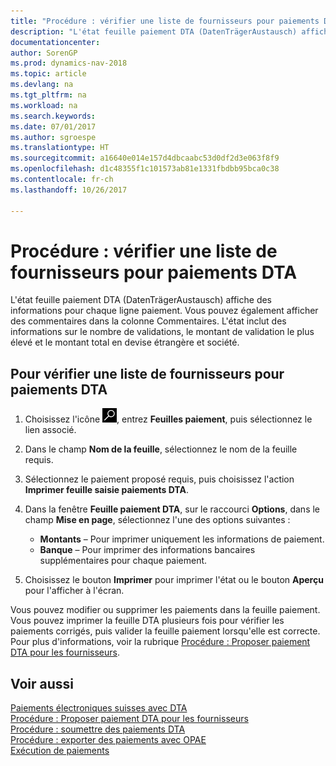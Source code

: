 ```yaml
---
title: "Procédure : vérifier une liste de fournisseurs pour paiements DTA"
description: "L'état feuille paiement DTA (DatenTrägerAustausch) affiche des informations pour chaque ligne paiement. Vous pouvez également afficher des commentaires dans la colonne Commentaires. L'état inclut des informations sur le nombre de validations, le montant de validation le plus élevé et le montant total en devise étrangère et société."
documentationcenter: 
author: SorenGP
ms.prod: dynamics-nav-2018
ms.topic: article
ms.devlang: na
ms.tgt_pltfrm: na
ms.workload: na
ms.search.keywords: 
ms.date: 07/01/2017
ms.author: sgroespe
ms.translationtype: HT
ms.sourcegitcommit: a16640e014e157d4dbcaabc53d0df2d3e063f8f9
ms.openlocfilehash: d1c48355f1c101573ab81e1331fbdbb95bca0c38
ms.contentlocale: fr-ch
ms.lasthandoff: 10/26/2017

---
```

# <a name="how-to-verify-a-list-of-vendors-for-dta-payments"></a>Procédure : vérifier une liste de fournisseurs pour paiements DTA
L'état feuille paiement DTA (DatenTrägerAustausch) affiche des informations pour chaque ligne paiement. Vous pouvez également afficher des commentaires dans la colonne Commentaires. L'état inclut des informations sur le nombre de validations, le montant de validation le plus élevé et le montant total en devise étrangère et société.  

## <a name="to-verify-a-list-of-vendors-for-dta-payments"></a>Pour vérifier une liste de fournisseurs pour paiements DTA  

1.  Choisissez l'icône ![Page ou état pour la recherche](../../media/ui-search/search_small.png "icône Page ou état pour la recherche"), entrez **Feuilles paiement**, puis sélectionnez le lien associé.  
2.  Dans le champ **Nom de la feuille**, sélectionnez le nom de la feuille requis.  
3.  Sélectionnez le paiement proposé requis, puis choisissez l'action **Imprimer feuille saisie paiements DTA**.  
4.  Dans la fenêtre **Feuille paiement DTA**, sur le raccourci **Options**, dans le champ **Mise en page**, sélectionnez l'une des options suivantes :  

    - **Montants** – Pour imprimer uniquement les informations de paiement.  
    - **Banque** – Pour imprimer des informations bancaires supplémentaires pour chaque paiement.  

5.  Choisissez le bouton **Imprimer** pour imprimer l'état ou le bouton **Aperçu** pour l'afficher à l'écran.  

Vous pouvez modifier ou supprimer les paiements dans la feuille paiement. Vous pouvez imprimer la feuille DTA plusieurs fois pour vérifier les paiements corrigés, puis valider la feuille paiement lorsqu'elle est correcte. Pour plus d'informations, voir la rubrique [Procédure : Proposer paiement DTA pour les fournisseurs](how-to-suggest-dta-payment-for-vendors.md).  

## <a name="see-also"></a>Voir aussi  
 [Paiements électroniques suisses avec DTA](swiss-electronic-payments-using-dta.md)   
 [Procédure : Proposer paiement DTA pour les fournisseurs](how-to-suggest-dta-payment-for-vendors.md)   
 [Procédure : soumettre des paiements DTA](how-to-submit-dta-payments.md)   
 [Procédure : exporter des paiements avec OPAE](how-to-export-payments-using-ezag.md)   
 [Exécution de paiements](../../payables-make-payments.md)

